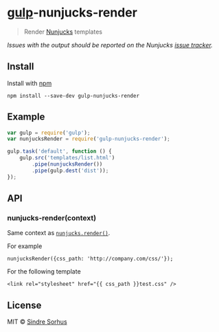 # [gulp](https://github.com/wearefractal/gulp)-nunjucks-render

> Render [Nunjucks](http://jlongster.github.io/nunjucks/) templates

*Issues with the output should be reported on the Nunjucks [issue tracker](https://github.com/jlongster/nunjucks/issues).*


## Install

Install with [npm](https://npmjs.org/package/gulp-nunjucks)

```
npm install --save-dev gulp-nunjucks-render
```


## Example

```js
var gulp = require('gulp');
var nunjucksRender = require('gulp-nunjucks-render');

gulp.task('default', function () {
	gulp.src('templates/list.html')
		.pipe(nunjucksRender())
		.pipe(gulp.dest('dist'));
});
```

## API

### nunjucks-render(context)

Same context as [`nunjucks.render()`](http://jlongster.github.io/nunjucks/api.html#precompile).

For example
```
nunjucksRender({css_path: 'http://company.com/css/'});
```

For the following template
```
<link rel="stylesheet" href="{{ css_path }}test.css" />
```

## License

MIT © [Sindre Sorhus](http://sindresorhus.com)
